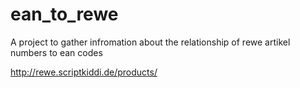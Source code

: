 # ean_to_rewe
A project to gather infromation about the relationship of rewe artikel numbers to ean codes

http://rewe.scriptkiddi.de/products/
